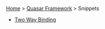 [Home](/README.md) > [Quasar Framework](/quasar/index.md) > Snippets

- [Two Way Binding](two-way-binding.md)